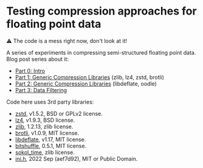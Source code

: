 # Testing compression approaches for floating point data

:warning: The code is a mess right now, don't look at it!

A series of experiments in compressing semi-structured floating point data. Blog post series about it:

* [Part 0: Intro](https://aras-p.info/blog/2023/01/29/Float-Compression-0-Intro/)
* [Part 1: Generic Compression Libraries](https://aras-p.info/blog/2023/01/29/Float-Compression-1-Generic/) (zlib, lz4, zstd, brotli)
* [Part 2: Generic Compression Libraries](https://aras-p.info/blog/2023/01/29/Float-Compression-1-Generic/) (libdeflate, oodle)
* [Part 3: Data Filtering](https://aras-p.info/blog/2023/02/01/Float-Compression-3-Filters/)


Code here uses 3rd party libraries:
* [zstd](https://github.com/facebook/zstd), v1.5.2, BSD or GPLv2 license.
* [lz4](https://github.com/lz4/lz4), v1.9.3, BSD license.
* [zlib](https://github.com/madler/zlib), 1.2.13, zlib license.
* [brotli](https://github.com/google/brotli), v1.0.9, MIT license.
* [libdeflate](https://github.com/ebiggers/libdeflate), v1.17, MIT license.
* [bitshuffle](https://github.com/kiyo-masui/bitshuffle), 0.5.1, MIT license.
* [sokol_time](https://github.com/floooh/sokol), zlib license.
* [ini.h](https://github.com/mattiasgustavsson/libs/blob/main/ini.h), 2022 Sep (aef7d92), MIT or Public Domain.

